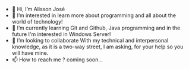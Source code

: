 - 👋 Hi, I’m Alisson José
- 👀 I’m interested in learn more about programming and all about the world of technology!
- 🌱 I’m currently learning 
Git and Github, Java programming and in the future I'm interested in Windows Server!
- 💞️ I’m looking to collaborate With my technical and interpersonal knowledge, as it is a two-way street, I am asking, for your help so you will have mine.
- 📫 How to reach me ? coming soon...
